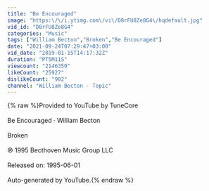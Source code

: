 ```yaml
---
title: "Be Encouraged"
image: "https:\/\/i.ytimg.com\/vi\/D8rFU8Ze8G4\/hqdefault.jpg"
vid_id: "D8rFU8Ze8G4"
categories: "Music"
tags: ["William Becton","Broken","Be Encouraged"]
date: "2021-09-24T07:29:47+03:00"
vid_date: "2019-01-15T14:17:32Z"
duration: "PT5M11S"
viewcount: "2146350"
likeCount: "25927"
dislikeCount: "902"
channel: "William Becton - Topic"
---
```

{% raw %}Provided to YouTube by TuneCore<br /><br />Be Encouraged · William Becton<br /><br />Broken<br /><br />℗ 1995 Becthoven Music Group LLC<br /><br />Released on: 1995-06-01<br /><br />Auto-generated by YouTube.{% endraw %}
